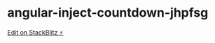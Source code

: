 # angular-inject-countdown-jhpfsg

[Edit on StackBlitz ⚡️](https://stackblitz.com/edit/angular-inject-countdown-jhpfsg)